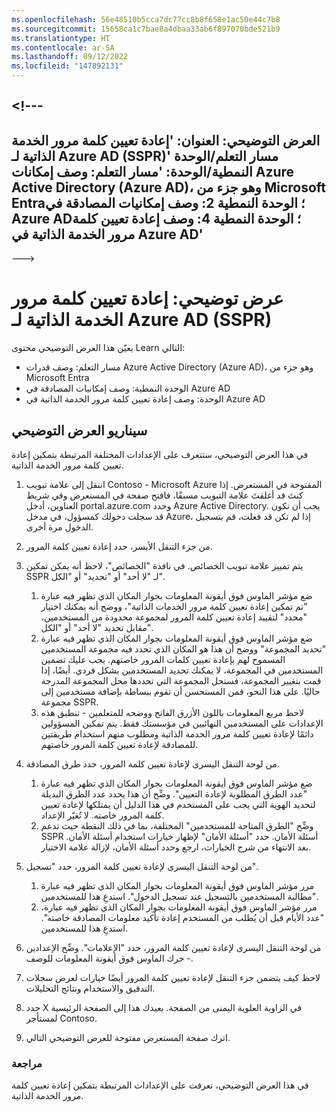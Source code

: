 ```yaml
---
ms.openlocfilehash: 56e48510b5cca7dc77cc8b8f658e1ac50e44c7b8
ms.sourcegitcommit: 15658ca1c7bae8a4dbaa33ab6f897070bde521b9
ms.translationtype: HT
ms.contentlocale: ar-SA
ms.lasthandoff: 09/12/2022
ms.locfileid: "147892131"
---
```

<a name="---"></a><!---
---
العرض التوضيحي: العنوان: 'إعادة تعيين كلمة مرور الخدمة الذاتية لـ Azure AD (SSPR)' مسار التعلم/الوحدة النمطية/الوحدة: 'مسار التعلم: وصف إمكانات Azure Active Directory (Azure AD)، وهو جزء من Microsoft Entra؛ الوحدة النمطية 2: وصف إمكانيات المصادقة في Azure AD؛ الوحدة النمطية 4: وصف إعادة تعيين كلمة مرور الخدمة الذاتية في Azure AD'
---
--->

# <a name="demo-azure-ad-self-service-password-reset-sspr"></a>عرض توضيحي: إعادة تعيين كلمة مرور الخدمة الذاتية لـ Azure AD (SSPR)

يعيّن هذا العرض التوضيحي محتوى Learn التالي:

- مسار التعلم: وصف قدرات Azure Active Directory (Azure AD)، وهو جزء من Microsoft Entra
- الوحدة النمطية: وصف إمكانيات المصادقة في Azure AD
- الوحدة: وصف إعادة تعيين كلمة مرور الخدمة الذاتية في Azure AD

## <a name="demo-scenario"></a>سيناريو العرض التوضيحي

في هذا العرض التوضيحي، ستتعرف على الإعدادات المختلفة المرتبطة بتمكين إعادة تعيين كلمة مرور الخدمة الذاتية.

1. انتقل إلى علامة تبويب Contoso - Microsoft Azure المفتوحة في المستعرض. إذا كنتَ قد أغلقتَ علامة التبويب مسبقًا، فافتح صفحة في المستعرض وفي شريط العناوين، أدخل portal.azure.com وحدد Azure Active Directory. يجب أن تكون قد سجلت دخولك كمسؤول، في مدخل Azure، إذا لم تكن قد فعلت، قم بتسجيل الدخول مرة أخرى.

1. من جزء التنقل الأيسر، حدد إعادة تعيين كلمة المرور.

1. يتم تمييز علامة تبويب الخصائص.  في نافذة "الخصائص"، لاحظ أنه يمكن تمكين SSPR لـ "لا أحد" أو "تحديد" أو "الكل".
    1. ضع مؤشر الماوس فوق أيقونة المعلومات بجوار المكان الذي تظهر فيه عبارة "تم تمكين إعادة تعيين كلمة مرور الخدمات الذاتية"، ووضح أنه يمكنك اختيار "محدد" لتقييد إعادة تعيين كلمة المرور لمجموعة محدودة من المستخدمين، مقابل تحديد "لا أحد" أو "الكل".
    1. ضع مؤشر الماوس فوق أيقونة المعلومات بجوار المكان الذي تظهر فيه عبارة "تحديد المجموعة" ووضح أن هذا هو المكان الذي تحدد فيه مجموعة المستخدمين المسموح لهم بإعادة تعيين كلمات المرور خاصتهم.   يجب عليك تضمين المستخدمين في المجموعة، لا يمكنك تحديد المستخدمين بشكل فردي.  أيضًا، إذا قمت بتغيير المجموعة، فستحل المجموعة التي تحددها محل المجموعة المدرجة حاليًا.  على هذا النحو، فمن المستحسن أن تقوم ببساطة بإضافة مستخدمين إلى مجموعة SSPR.
    1. لاحظ مربع المعلومات باللون الأزرق الفاتح ووضحه للمتعلمين - تنطبق هذه الإعدادات على المستخدمين النهائيين في مؤسستك فقط. يتم تمكين المسؤولين دائمًا لإعادة تعيين كلمة مرور الخدمة الذاتية ومطلوب منهم استخدام طريقتين للمصادقة لإعادة تعيين كلمة المرور خاصتهم.

1. من لوحة التنقل اليسرى لإعادة تعيين كلمة المرور، حدد طرق المصادقة.
    1. ضع مؤشر الماوس فوق أيقونة المعلومات بجوار المكان الذي تظهر فيه عبارة "عدد الطرق المطلوبة لإعادة التعيين".  وضِّح أن هذا يحدد عدد الطرق البديلة لتحديد الهوية التي يجب على المستخدم في هذا الدليل أن يمتلكها لإعادة تعيين كلمة المرور خاصته.   لا تُغيّر الإعداد.
    1. وضِّح "الطرق المتاحة للمستخدمين" المختلفة، بما في ذلك النقطة حيث تدعم SSPR أسئلة الأمان. حدد "أسئلة الأمان" لإظهار خيارات استخدام أسئلة الأمان. بعد الانتهاء من شرح الخيارات، ارجع وحدد أسئلة الأمان، لإزالة علامة الاختيار.

1. من لوحة التنقل اليسرى لإعادة تعيين كلمة المرور، حدد "تسجيل".
    1. مرر مؤشر الماوس فوق أيقونة المعلومات بجوار المكان الذي تظهر فيه عبارة "مطالبة المستخدمين بالتسجيل عند تسجيل الدخول".   استدعِ هذا للمستخدمين.  
    1. مرر مؤشر الماوس فوق أيقونة المعلومات بجوار المكان الذي تظهر فيه عبارة، "عدد الأيام قبل أن يُطلب من المستخدم إعادة تأكيد معلومات المصادقة خاصته".   استدعِ هذا للمستخدمين.  

1. من لوحة التنقل اليسرى لإعادة تعيين كلمة المرور، حدد "الإعلامات".  وضِّح الإعدادين - حرك الماوس فوق أيقونة المعلومات للوصف.

1. لاحظ كيف يتضمن جزء التنقل لإعادة تعيين كلمة المرور أيضًا خيارات لعرض سجلات التدقيق والاستخدام ونتائج التحليلات.

1. حدد X في الزاوية العلوية اليمنى من الصفحة. يعيدك هذا إلى الصفحة الرئيسية لمستأجر Contoso.

1. اترك صفحة المستعرض مفتوحة للعرض التوضيحي التالي.

### <a name="review"></a>مراجعة

في هذا العرض التوضيحي، تعرفت على الإعدادات المرتبطة بتمكين إعادة تعيين كلمة مرور الخدمة الذاتية.
